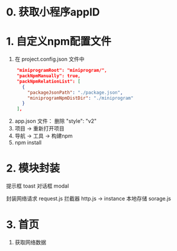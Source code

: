 # 0. 获取小程序appID

# 1. 自定义npm配置文件
1. 在 project.config.json 文件中
```json
    "miniprogramRoot": "miniprogram/",
    "packNpmManually": true,
    "packNpmRelationList": [
      {
        "packageJsonPath": "./package.json",
        "miniprogramNpmDistDir": "./miniprogram"
      }
    ],
```
2. app.json 文件： 删除 "style": "v2"
3. 项目 -> 重新打开项目
4. 导航 -> 工具 -> 构建npm
5. npm install


# 2. 模块封装
提示框 toast
对话框 modal

封装网络请求 request.js
拦截器 http.js -> instance
本地存储 sorage.js


# 3. 首页
1. 获取网络数据